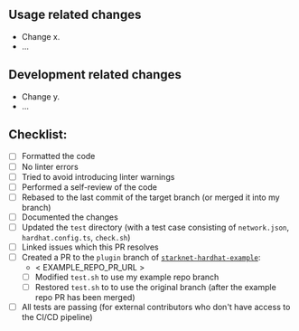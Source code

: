 ## Usage related changes

<!-- How the changes from this PR affect users. -->

-   Change x.
-   ...

## Development related changes

<!-- How these changes affect the developers of this project - e.g. changes in testing or CI/CD. -->

-   Change y.
-   ...

## Checklist:

-   [ ] Formatted the code
-   [ ] No linter errors
-   [ ] Tried to avoid introducing linter warnings
-   [ ] Performed a self-review of the code
-   [ ] Rebased to the last commit of the target branch (or merged it into my branch)
-   [ ] Documented the changes
-   [ ] Updated the `test` directory (with a test case consisting of `network.json`, `hardhat.config.ts`, `check.sh`)
-   [ ] Linked issues which this PR resolves
-   [ ] Created a PR to the `plugin` branch of [`starknet-hardhat-example`](https://github.com/Shard-Labs/starknet-hardhat-example):
    -   < EXAMPLE_REPO_PR_URL > <!-- paste here if applicable -->
    -   [ ] Modified `test.sh` to use my example repo branch
    -   [ ] Restored `test.sh` to to use the original branch (after the example repo PR has been merged)
-   [ ] All tests are passing (for external contributors who don't have access to the CI/CD pipeline)

